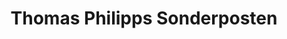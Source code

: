 ---
title: "Thomas Philipps Sonderposten"
url: /ahrensboek/thomas-philipps-sonderposten/
shop: Kramladen
---